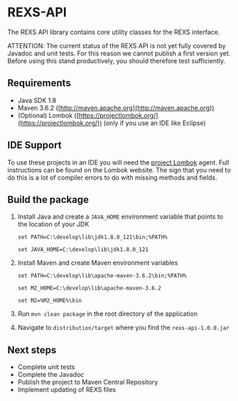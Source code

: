 <!-- 
  Copyright (C) 2020 FVA GmbH
  
  Licensed under the Apache License, Version 2.0 (the "License"); you may not
  use this file except in compliance with the License. You may obtain a copy
  of the License at
  
    http://www.apache.org/licenses/LICENSE-2.0
  
  Unless required by applicable law or agreed to in writing, software
  distributed under the License is distributed on an "AS IS" BASIS, WITHOUT
  WARRANTIES OR CONDITIONS OF ANY KIND, either express or implied. See the
  License for the specific language governing permissions and limitations under
  the License.
-->
# REXS-API

The REXS API library contains core utility classes for the REXS interface.

ATTENTION: The current status of the REXS API is not yet fully covered by Javadoc and unit tests. For this reason we cannot publish a first version yet. Before using this stand productively, you should therefore test sufficiently.


## Requirements

* Java SDK 1.8
* Maven 3.6.2 ([http://maven.apache.org](http://maven.apache.org))
* (Optional) Lombok ([https://projectlombok.org/](https://projectlombok.org/)) (only if you use an IDE like Eclipse)


## IDE Support

To use these projects in an IDE you will need the [project Lombok](https://projectlombok.org/) agent. Full instructions can be found on the Lombok website. The sign that you need to do this is a lot of compiler errors to do with missing methods and fields.


## Build the package

1. Install Java and create a `JAVA_HOME` environment variable that points to the location of your JDK

	`set PATH=C:\develop\lib\jdk1.8.0_121\bin;%PATH%`
	
	`set JAVA_HOME=C:\develop\lib\jdk1.8.0_121`

2. Install Maven and create Maven environment variables

	`set PATH=C:\develop\lib\apache-maven-3.6.2\bin;%PATH%`
	
	`set M2_HOME=C:\develop\lib\apache-maven-3.6.2`
	
	`set M2=%M2_HOME%\bin`

3. Run `mvn clean package` in the root directory of the application

4. Navigate to `distribution/target` where you find the `rexs-api-1.0.0.jar`


## Next steps

* Complete unit tests
* Complete the Javadoc
* Publish the project to Maven Central Repository
* Implement updating of REXS files
